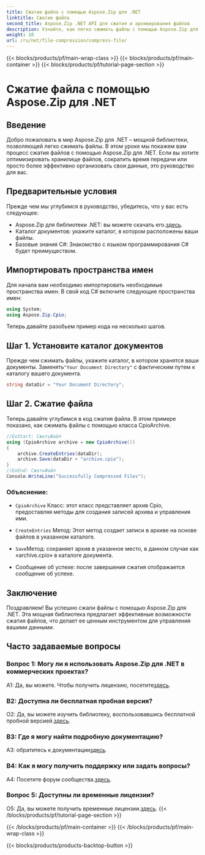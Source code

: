 ```yaml
---
title: Сжатие файла с помощью Aspose.Zip для .NET
linktitle: Сжатие файла
second_title: Aspose.Zip .NET API для сжатия и архивирования файлов
description: Узнайте, как легко сжимать файлы с помощью Aspose.Zip для .NET. Следуйте нашему пошаговому руководству для эффективного управления файлами.
weight: 10
url: /ru/net/file-compression/compress-file/
---
```


{{< blocks/products/pf/main-wrap-class >}}
{{< blocks/products/pf/main-container >}}
{{< blocks/products/pf/tutorial-page-section >}}

# Сжатие файла с помощью Aspose.Zip для .NET

## Введение

Добро пожаловать в мир Aspose.Zip для .NET – мощной библиотеки, позволяющей легко сжимать файлы. В этом уроке мы покажем вам процесс сжатия файлов с помощью Aspose.Zip для .NET. Если вы хотите оптимизировать хранилище файлов, сократить время передачи или просто более эффективно организовать свои данные, это руководство для вас.

## Предварительные условия

Прежде чем мы углубимся в руководство, убедитесь, что у вас есть следующее:

-  Aspose.Zip для библиотеки .NET: вы можете скачать его.[здесь](https://releases.aspose.com/zip/net/).
- Каталог документов: укажите каталог, в котором расположены ваши файлы.
- Базовые знания C#: Знакомство с языком программирования C# будет преимуществом.

## Импортировать пространства имен

Для начала вам необходимо импортировать необходимые пространства имен. В свой код C# включите следующие пространства имен:

```csharp
using System;
using Aspose.Zip.Cpio;
```

Теперь давайте разобьем пример кода на несколько шагов.

## Шаг 1. Установите каталог документов

 Прежде чем сжимать файлы, укажите каталог, в котором хранятся ваши документы. Заменять`"Your Document Directory"` с фактическим путем к каталогу вашего документа.

```csharp
string dataDir = "Your Document Directory";
```

## Шаг 2. Сжатие файла

Теперь давайте углубимся в код сжатия файла. В этом примере показано, как сжимать файлы с помощью класса CpioArchive.

```csharp
//ExStart: СжатьФайл
using (CpioArchive archive = new CpioArchive())
{
    archive.CreateEntries(dataDir);
    archive.Save(dataDir + "archive.cpio");
}
//ExEnd: СжатьФайл
Console.WriteLine("Successfully Compressed Files");
```

### Объяснение:

- `CpioArchive` Класс: этот класс представляет архив Cpio, предоставляя методы для создания записей архива и управления ими.

- `CreateEntries` Метод: Этот метод создает записи в архиве на основе файлов в указанном каталоге.

- `Save`Метод: сохраняет архив в указанное место, в данном случае как «archive.cpio» в каталоге документа.

- Сообщение об успехе: после завершения сжатия отображается сообщение об успехе.

## Заключение

Поздравляем! Вы успешно сжали файлы с помощью Aspose.Zip для .NET. Эта мощная библиотека предлагает эффективные возможности сжатия файлов, что делает ее ценным инструментом для управления вашими данными.

## Часто задаваемые вопросы

### Вопрос 1: Могу ли я использовать Aspose.Zip для .NET в коммерческих проектах?

 А1: Да, вы можете. Чтобы получить лицензию, посетите[здесь](https://purchase.aspose.com/buy).

### В2: Доступна ли бесплатная пробная версия?

 О2: Да, вы можете изучить библиотеку, воспользовавшись бесплатной пробной версией.[здесь](https://releases.aspose.com/).

### В3: Где я могу найти подробную документацию?

 A3: обратитесь к документации[здесь](https://reference.aspose.com/zip/net/).

### В4: Как я могу получить поддержку или задать вопросы?

 A4: Посетите форум сообщества.[здесь](https://forum.aspose.com/c/zip/37).

### Вопрос 5: Доступны ли временные лицензии?

 О5: Да, вы можете получить временные лицензии.[здесь](https://purchase.aspose.com/temporary-license/).
{{< /blocks/products/pf/tutorial-page-section >}}

{{< /blocks/products/pf/main-container >}}
{{< /blocks/products/pf/main-wrap-class >}}

{{< blocks/products/products-backtop-button >}}
